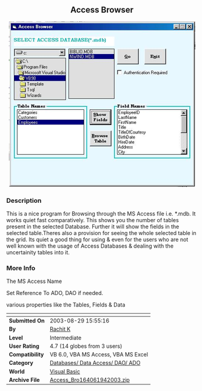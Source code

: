 ﻿<div align="center">

## Access Browser

<img src="PIC20039426503258.jpg">
</div>

### Description

This is a nice program for Browsing through the MS Access file i.e. *.mdb. It works quiet fast comparatively. This shows you the number of tables present in the selected Database. Further it will show the fields in the selected table.Theres also a provision for seeing the whole selected table in the grid. Its quiet a good thing for using & even for the users who are not well known with the usage of Access Databases & dealing with the uncertainity tables into it.
 
### More Info
 
The MS Access Name

Set Reference To ADO, DAO if needed.

various properties like the Tables, Fields & Data


<span>             |<span>
---                |---
**Submitted On**   |2003-08-29 15:55:16
**By**             |[Rachit K](https://github.com/Planet-Source-Code/PSCIndex/blob/master/ByAuthor/rachit-k.md)
**Level**          |Intermediate
**User Rating**    |4.7 (14 globes from 3 users)
**Compatibility**  |VB 6\.0, VBA MS Access, VBA MS Excel
**Category**       |[Databases/ Data Access/ DAO/ ADO](https://github.com/Planet-Source-Code/PSCIndex/blob/master/ByCategory/databases-data-access-dao-ado__1-6.md)
**World**          |[Visual Basic](https://github.com/Planet-Source-Code/PSCIndex/blob/master/ByWorld/visual-basic.md)
**Archive File**   |[Access\_Bro164061942003\.zip](https://github.com/Planet-Source-Code/rachit-k-access-browser__1-48071/archive/master.zip)









